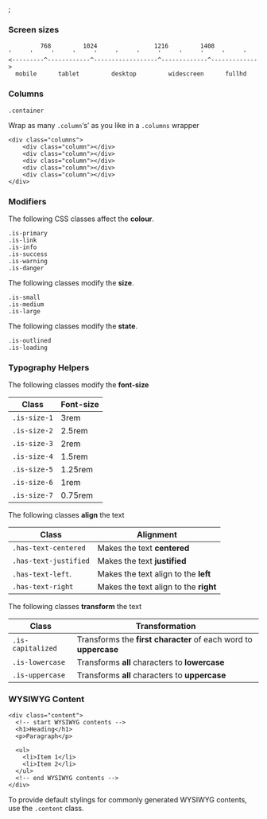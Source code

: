 ;

### Screen sizes

             768         1024                1216         1408
    '     '     '     '     '     '     '     '     '     '     '     '
    <---------^------------^------------------^-------------^------------->
      mobile      tablet         desktop         widescreen      fullhd

### Columns

    .container

Wrap as many `.column`‘s’ as you like in a `.columns` wrapper

    <div class="columns">
        <div class="column"></div>
        <div class="column"></div>
        <div class="column"></div>
        <div class="column"></div>
        <div class="column"></div>
    </div>

### Modifiers

The following CSS classes affect the **colour**.

    .is-primary
    .is-link
    .is-info
    .is-success
    .is-warning
    .is-danger

The following classes modify the **size**.

    .is-small
    .is-medium
    .is-large

The following classes modify the **state**.

    .is-outlined
    .is-loading

### Typography Helpers

The following classes modify the **font-size**

<table><thead><tr class="header"><th>Class</th><th>Font-size</th></tr></thead><tbody><tr class="odd"><td><code>.is-size-1</code></td><td>3rem</td></tr><tr class="even"><td><code>.is-size-2</code></td><td>2.5rem</td></tr><tr class="odd"><td><code>.is-size-3</code></td><td>2rem</td></tr><tr class="even"><td><code>.is-size-4</code></td><td>1.5rem</td></tr><tr class="odd"><td><code>.is-size-5</code></td><td>1.25rem</td></tr><tr class="even"><td><code>.is-size-6</code></td><td>1rem</td></tr><tr class="odd"><td><code>.is-size-7</code></td><td>0.75rem</td></tr></tbody></table>

The following classes **align** the text

<table><thead><tr class="header"><th>Class</th><th>Alignment</th></tr></thead><tbody><tr class="odd"><td><code>.has-text-centered</code></td><td>Makes the text <strong>centered</strong></td></tr><tr class="even"><td><code>.has-text-justified</code></td><td>Makes the text <strong>justified</strong></td></tr><tr class="odd"><td><code>.has-text-left</code>.</td><td>Makes the text align to the <strong>left</strong></td></tr><tr class="even"><td><code>.has-text-right</code></td><td>Makes the text align to the <strong>right</strong></td></tr></tbody></table>

The following classes **transform** the text

<table><thead><tr class="header"><th>Class</th><th>Transformation</th></tr></thead><tbody><tr class="odd"><td><code>.is-capitalized</code></td><td>Transforms the <strong>first character</strong> of each word to <strong>uppercase</strong></td></tr><tr class="even"><td><code>.is-lowercase</code></td><td>Transforms <strong>all</strong> characters to <strong>lowercase</strong></td></tr><tr class="odd"><td><code>.is-uppercase</code></td><td>Transforms <strong>all</strong> characters to <strong>uppercase</strong></td></tr></tbody></table>

### WYSIWYG Content

    <div class="content">
      <!-- start WYSIWYG contents -->
      <h1>Heading</h1>
      <p>Paragraph</p>

      <ul>
        <li>Item 1</li>
        <li>Item 2</li>
      </ul>
      <!-- end WYSIWYG contents -->
    </div>

To provide default stylings for commonly generated WYSIWYG contents, use the `.content` class.
